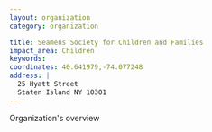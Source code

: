 ```yaml
---
layout: organization
category: organization

title: Seamens Society for Children and Families
impact_area: Children
keywords: 
coordinates: 40.641979,-74.077248
address: |
  25 Hyatt Street
  Staten Island NY 10301
---
```

Organization's overview

